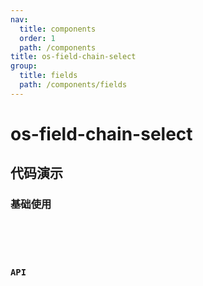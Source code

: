 ```yaml
---
nav:
  title: components
  order: 1
  path: /components
title: os-field-chain-select
group:
  title: fields
  path: /components/fields
---
```


# os-field-chain-select

## 代码演示

### 基础使用

<code src="../demos/field-chain-select/simple.tsx" />

<API exports='["Settings", "Requests"]' src="../components/fields/chain-select.tsx"></API>

### API

<API exports='["SelectBaseAPI"]' src="../components/fields/chain-select.tsx"></API>
